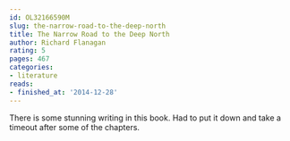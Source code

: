```yaml
---
id: OL32166590M
slug: the-narrow-road-to-the-deep-north
title: The Narrow Road to the Deep North
author: Richard Flanagan
rating: 5
pages: 467
categories:
- literature
reads:
- finished_at: '2014-12-28'
---
```

There is some stunning writing in this book. Had to put it down and take a timeout after some of the chapters.
